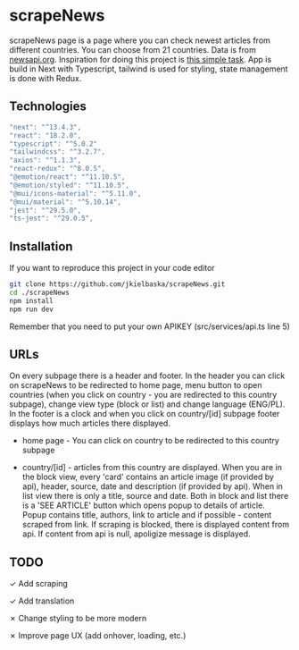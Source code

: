 # scrapeNews

scrapeNews page is a page where you can check newest articles from different countries. You can choose from 21 countries. Data is from [newsapi.org](https://newsapi.org/). Inspiration for doing this project is [this simple task](https://github.com/gn-studio-pl/gnNews). App is build in Next with Typescript, tailwind is used for styling, state management is done with Redux.

## Technologies

```typescript
"next": "^13.4.3",
"react": "18.2.0",
"typescript": "^5.0.2"
"tailwindcss": "^3.2.7",
"axios": "^1.1.3",
"react-redux": "^8.0.5",
"@emotion/react": "^11.10.5",
"@emotion/styled": "^11.10.5",
"@mui/icons-material": "^5.11.0",
"@mui/material": "^5.10.14",
"jest": "^29.5.0",
"ts-jest": "^29.0.5",
```

## Installation

If you want to reproduce this project in your code editor

```bash
git clone https://github.com/jkielbaska/scrapeNews.git
cd ./scrapeNews
npm install
npm run dev
```

Remember that you need to put your own APIKEY (src/services/api.ts line 5)

## URLs

On every subpage there is a header and footer. In the header you can click on scrapeNews to be redirected to home page, menu button to open countries (when you click on country - you are redirected to this country subpage), change view type (block or list) and change language (ENG/PL). In the footer is a clock and when you click on country/[id] subpage footer displays how much articles there displayed.

- home page - You can click on country to be redirected to this country subpage

- country/[id] - articles from this country are displayed. When you are in the block view, every 'card' contains an article image (if provided by api), header, source, date and description (if provided by api). When in list view there is only a title, source and date. Both in block and list there is a 'SEE ARTICLE' button which opens popup to details of article. Popup contains title, authors, link to article and if possible - content scraped from link. If scraping is blocked, there is displayed content from api. If content from api is null, apoligize message is displayed.

## TODO

&check; Add scraping

&check; Add translation

&cross; Change styling to be more modern

&cross; Improve page UX (add onhover, loading, etc.)
